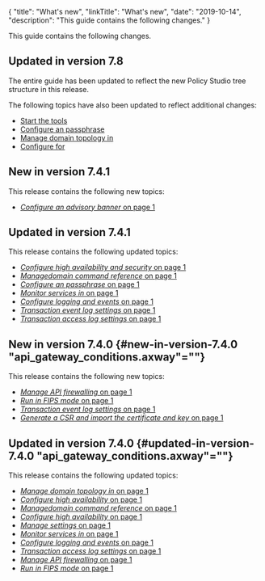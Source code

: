 {
"title": "What's new",
"linkTitle": "What's new",
"date": "2019-10-14",
"description": "This guide contains the following changes."
}
﻿
<div id="admin_whats_new_updated">

This guide contains the following changes.

Updated in version 7.8
----------------------

The entire guide has been updated to reflect the new Policy Studio tree structure in this release.

The following topics have also been updated to reflect additional changes:

-   [Start the tools](../CommonTopics/gs_getting_started.htm)
-   [Configure an passphrase](general_passphrase.htm)
-   [Manage domain topology in](managetopology.htm)
-   [Configure for](../CommonTopics/metrics_gw_config.htm)

New in version 7.4.1
--------------------

This release contains the following new topics:

-   [*Configure an advisory banner* on page 1](advisory_banner.htm)

Updated in version 7.4.1
------------------------

This release
contains the following updated topics:

-   [*Configure high availability and security* on page 1](admin_node_mngr.htm)
-   [*Managedomain command reference* on page 1](managedomain_ref.htm)
-   [*Configure an passphrase* on page 1](general_passphrase.htm)
-   [*Monitor services in* on page 1](monitor_service.htm)
-   [*Configure logging and events* on page 1](logging.htm)
-   [*Transaction event log settings* on page 1](log_event_settings.htm)
-   [*Transaction access log settings* on page 1](log_access_settings.htm)

New in version 7.4.0 {#new-in-version-7.4.0 "api_gateway_conditions.axway"=""}
--------------------

This release
contains the following new topics:

-   [*Manage API firewalling* on page 1](admin_waf.htm)
-   [*Run in FIPS mode* on page 1](admin_fips.htm)
-   [*Transaction event log settings* on page 1](log_event_settings.htm)
-   [*Generate a CSR and import the certificate and key* on page 1](admin_csr.htm)

Updated in version 7.4.0 {#updated-in-version-7.4.0 "api_gateway_conditions.axway"=""}
------------------------

This release
contains the following updated topics:

-   [*Manage domain topology in* on page 1](managetopology.htm)
-   [*Configure high availability* on page 1](admin_node_mngr.htm)
-   [*Managedomain command reference* on page 1](managedomain_ref.htm)
-   [*Configure high availability* on page 1](high_availability.htm)
-   [*Manage settings* on page 1](general_ps_options.htm)
-   [*Monitor services in* on page 1](monitor_service.htm)
-   [*Configure logging and events* on page 1](logging.htm)
-   [*Transaction access log settings* on page 1](log_access_settings.htm)
-   [*Manage API firewalling* on page 1](admin_waf.htm)
-   [*Run in FIPS mode* on page 1](admin_fips.htm)

</div>
